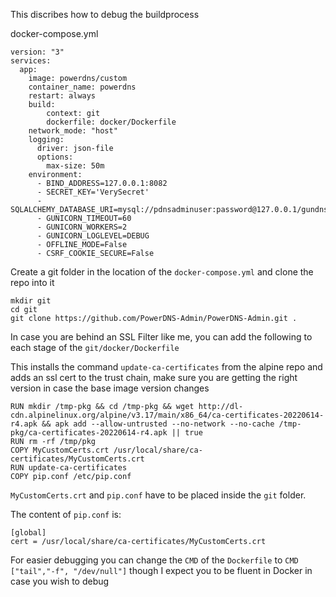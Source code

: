 This discribes how to debug the buildprocess 


docker-compose.yml

```
version: "3"
services:
  app:
    image: powerdns/custom
    container_name: powerdns
    restart: always
    build:
        context: git
        dockerfile: docker/Dockerfile
    network_mode: "host"
    logging:
      driver: json-file
      options:
        max-size: 50m
    environment:
      - BIND_ADDRESS=127.0.0.1:8082
      - SECRET_KEY='VerySecret'
      - SQLALCHEMY_DATABASE_URI=mysql://pdnsadminuser:password@127.0.0.1/gundnsadmin
      - GUNICORN_TIMEOUT=60
      - GUNICORN_WORKERS=2
      - GUNICORN_LOGLEVEL=DEBUG
      - OFFLINE_MODE=False
      - CSRF_COOKIE_SECURE=False
```

Create a git folder in the location of the `docker-compose.yml` and clone the repo into it

```
mkdir git
cd git 
git clone https://github.com/PowerDNS-Admin/PowerDNS-Admin.git .
```

In case you are behind an SSL Filter like me, you can add the following to each stage of the `git/docker/Dockerfile`

This installs the command `update-ca-certificates` from the alpine repo and adds an ssl cert to the trust chain, make sure you are getting the right version in case the base image version changes

```
RUN mkdir /tmp-pkg && cd /tmp-pkg && wget http://dl-cdn.alpinelinux.org/alpine/v3.17/main/x86_64/ca-certificates-20220614-r4.apk && apk add --allow-untrusted --no-network --no-cache /tmp-pkg/ca-certificates-20220614-r4.apk || true
RUN rm -rf /tmp/pkg
COPY MyCustomCerts.crt /usr/local/share/ca-certificates/MyCustomCerts.crt
RUN update-ca-certificates
COPY pip.conf /etc/pip.conf
```

`MyCustomCerts.crt` and `pip.conf` have to be placed inside the `git` folder.

The content of `pip.conf` is:

```
[global]
cert = /usr/local/share/ca-certificates/MyCustomCerts.crt
```

For easier debugging you can change the `CMD` of the `Dockerfile` to `CMD ["tail","-f", "/dev/null"]` though I expect you to be fluent in Docker in case you wish to debug